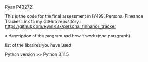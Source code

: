 Ryan
P432721

This is the code for the final assessment in IY499.
Personal Finnance Tracker 
Link to my GitHub repository : https://github.com/RyanK37/personal_finnance_tracker

a description of the program and how it works(one paragraph)

list of the libraires you have used

Python version >> Python 3.11.5